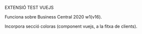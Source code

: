 EXTENSIÓ TEST VUEJS

Funciona sobre Business Central 2020 w1(v16).

Incorpora secció coloras (component vuejs, a la fitxa de clients).
